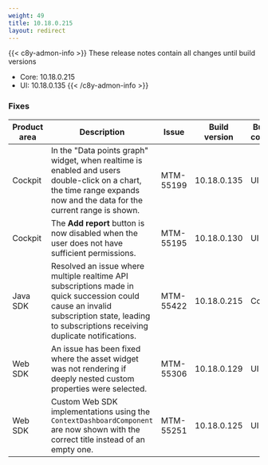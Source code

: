 ```yaml
---
weight: 49
title: 10.18.0.215
layout: redirect
---
```


{{< c8y-admon-info >}}
These release notes contain all changes until build versions
- Core: 10.18.0.215
- UI: 10.18.0.135
{{< /c8y-admon-info >}}

### Fixes

<table>
<colgroup>
<col style="width: 15%;">
<col style="width:50%;">
<col style="width: 10%;">
<col style="width: 12%;">
<col style="width: 13%;">
</colgroup>
<thead><tr>
<th>
Product area</th>
<th>
Description</th>
<th>
Issue</th>
<th>
Build version</th>
<th>Build comp.</th>
</tr>
</thead><tbody>

<tr>
<td>Cockpit</td>
<td>In the "Data points graph" widget, when realtime is enabled and users double-click on a chart, the time range expands now and the data for the current range is shown.</td>
<td>MTM-55199</td>
<td>10.18.0.135</td>
<td>UI</td>
</tr>

<tr>
<td>Cockpit</td>
<td>The <b>Add report</b> button is now disabled when the user does not have sufficient permissions.</td>
<td>MTM-55195</td>
<td>10.18.0.130</td>
<td>UI</td>
</tr>

<tr>
<td>Java SDK</td>
<td>Resolved an issue where multiple realtime API subscriptions made in quick succession could cause an invalid subscription state, leading to subscriptions receiving duplicate notifications.</td>
<td>MTM-55422</td>
<td>10.18.0.215</td>
<td>Core</td>
</tr>

<tr>
<td>Web SDK</td>
<td>An issue has been fixed where the asset widget was not rendering if deeply nested custom properties were selected.</td>
<td>MTM-55306</td>
<td>10.18.0.129</td>
<td>UI</td>
</tr>

<tr>
<td>Web SDK</td>
<td>Custom Web SDK implementations using the <code>ContextDashboardComponent</code> are now shown with the correct title instead of an empty one.</td>
<td>MTM-55251</td>
<td>10.18.0.125</td>
<td>UI</td>
</tr>

</tbody></table>
